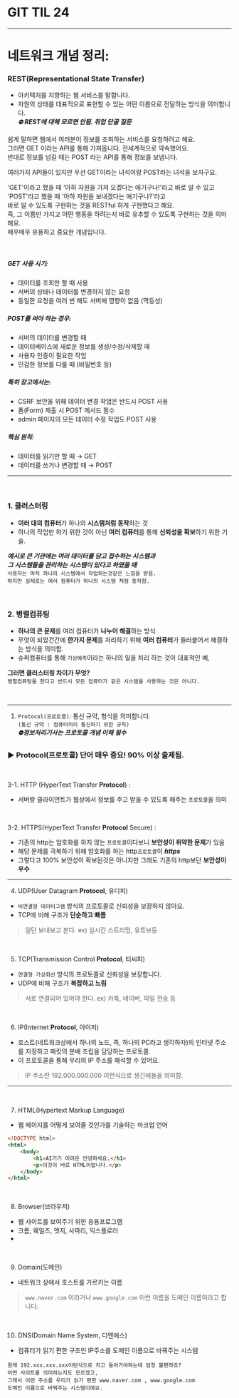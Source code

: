 # GIT TIL 24
---

# 네트워크 개념 정리:

### REST(Representational State Transfer) 
- 아키텍처를 지향하는 웹 서비스를 말합니다. 
- 자원의 상태를 대표적으로 표현할 수 있는 어떤 이름으로 전달하는 방식을 의미합니다. <br>
***⛔ REST에 대해 모르면 안됨. 취업 단골 질문***

쉽게 말하면 웹에서 여러분이 정보를 조회하는 서비스를 요청하려고 해요. <br>
그러면 GET 이라는 API를 통해 가져옵니다. 전세계적으로 약속했어요. <br>
반대로 정보를 넘길 때는 POST 라는 API를 통해 정보를 보냅니다. <br>

여러가지 API들이 있지만 우선 GET이라는 녀석이랑 POST라는 녀석을 보자구요. <br>

'GET'이라고 했을 때 '아하 자원을 가져 오겠다는 애기구나!'라고 바로 알 수 있고 <br>
'POST'라고 했을 때 '아하 자원을 보내겠다는 애기구나?'라고 <br>
바로 알 수 있도록 구현하는 것을 RESTful 하게 구현했다고 해요. <br>
즉, 그 이름만 가지고 어떤 행동을 하려는지 바로 유추할 수 있도록 구현하는 것을 의미해요. <br>
매우매우 유용하고 중요한 개념입니다.

<br>


##### GET 사용 시기:
- 데이터를 조회만 할 때 사용
- 서버의 상태나 데이터를 변경하지 않는 요청
- 동일한 요청을 여러 번 해도 서버에 영향이 없음 (멱등성)

##### POST를 써야 하는 경우:
- 서버의 데이터를 변경할 때
- 데이터베이스에 새로운 정보를 생성/수정/삭제할 때
- 사용자 인증이 필요한 작업
- 민감한 정보를 다룰 때 (비밀번호 등)

##### 특히 장고에서는:
- CSRF 보안을 위해 데이터 변경 작업은 반드시 POST 사용
- 폼(Form) 제출 시 POST 메서드 필수
- admin 페이지의 모든 데이터 수정 작업도 POST 사용

##### 핵심 원칙:
- 데이터를 읽기만 할 때 → GET
- 데이터를 쓰거나 변경할 때 → POST

---

<br>

### 1. 클러스터링
- **여러 대의 컴퓨터**가 하나의 **시스템처럼 동작**하는 것 <br>
- 하나의 작업만 하기 위한 것이 아닌 **여러 컴퓨터**를 통해 **신뢰성을 확보**하기 위한 기술.

***예시로 큰 기관에는 여러 데이터를 담고 접수하는 시스템과*** <br>
***그 시스템들을 관리하는 시스템이 있다고 하였을 때*** <br>
    `사용자는 마치 하나의 시스템에서 작업하는것같은 느낌을 받음.` <br>
    `하지만 실제로는 여러 컴퓨터가 하나의 시스템 처럼 동작함.`



<br>

### 2. 병렬컴퓨팅
- **하나의 큰 문제**를 여러 컴퓨터가 **나누어 해결**하는 방식 <br>
- 무엇이 되었건간에 **한가지 문제**를 처리하기 위해 **여러 컴퓨터**가 들러붙어서 해결하는 방식을 의미함.
- 슈퍼컴퓨터를 통해 `기상예측`이라는 하나의 일을 처리 하는 것이 대표적인 예,

**그러면 클러스터링 차이가 무엇?** <br>
`병렬컴퓨팅을 한다고 반드시 모든 컴퓨터가 같은 시스템을 사용하는 것은 아니다.`


<br>

---

1. `Protocol(프로토콜)`: 통신 규약, 형식을 의미합니다. <br>
`(통신 규약 : 컴퓨터끼리 통신하기 위한 규칙)` <br>
***⛔정보처리기사는 프로토콜 개념 이해 필수***


### ▶ Protocol(프로토콜) 단어 매우 중요! 90% 이상 출제됨.

<br>

3-1. HTTP (HyperText Transfer **Protocol**) :
- 서버랑 클라이언트가 웹상에서 정보를 주고 받을 수 있도록 해주는 `프로토콜`을 의미

<br>

3-2. HTTPS(HyperText Transfer **Protocol** Secure) :
- 기존의 http는 암호화를 하지 않는 `프로토콜`이다보니 **보안성이 취약한 문제**가 있음
- 해당 문제를 극복하기 위해 암호화를 하는 http`프로토콜`이 ***https***
- 그렇다고 100% 보안성이 확보된것은 아니지만 그래도 기존의 http보단 **보안성이 우수**

---

4. UDP(User Datagram **Protocol**, 유디피)
- `비연결형 데이터그램` 방식의 프로토콜로 신뢰성을 보장하지 않아요.
- TCP에 비해 구조가 **단순하고 빠름**
>일단 보내보고 본다. ex) 실시간 스트리밍, 유튜브등

<br>

5. TCP(Transmission Control **Protocol**, 티씨피)
- `연결형 가상회선` 방식의 프로토콜로 신뢰성을 보장합니다.
- UDP에 비해 구조가 **복잡하고 느림**
>서로 연결되어 있어야 한다. ex) 카톡, 네이버, 파일 전송 등

<br>

6. IP(Internet **Protocol**, 아이피)
- 호스트(네트워크상에서 하나의 노드, 즉, 하나의 PC라고 생각하자)의 인터넷 주소를 지정하고 패킷의 분배 조립을 담당하는 프로토콜.
- 이 프로토콜을 통해 우리의 IP 주소를 해석할 수 있어요.
>IP 주소란 192.000.000.000 이런식으로 생긴애들을 의미함.

---

<br>

7. HTML(Hypertext Markup Language)
- 웹 페이지를 어떻게 보여줄 것인가를 기술하는 마크업 언어

```html
<!DOCTYPE html>
<html>
    <body>
        <h1>AI기기 어려운 안녕하세요.</h1>
        <p>이것이 바로 HTML이랍니다.</p>
    </body>
</html>
```

<br>

8. Browser(브라우저)
- 웹 사이트를 보여주기 위한 응용프로그램
- 크롬, 웨일즈, 엣지, 사파리, 익스플로러
- 
<br>

9. Domain(도메인)
- 네트워크 상에서 호스트를 가르키는 이름
> `www.naver.com` 이라거나 `www.google.com` 이런 이름을 도메인 이름이라고 합니다.

<br>

10. DNS(Domain Name System, 디엔에스)
- 컴퓨터가 읽기 편한 구조인 IP주소를 도메인 이름으로 바꿔주는 시스템
```
원래 192.xxx.xxx.xxx이런식으로 치고 들어가야하는데 엄청 불편하죠?
어떤 사이트를 의미하는지도 모르겠고, 
그래서 이런 주소를 우리가 읽기 편한 www.naver.com , www.google.com
도메인 이름으로 바꿔주는 시스템이에요.
```